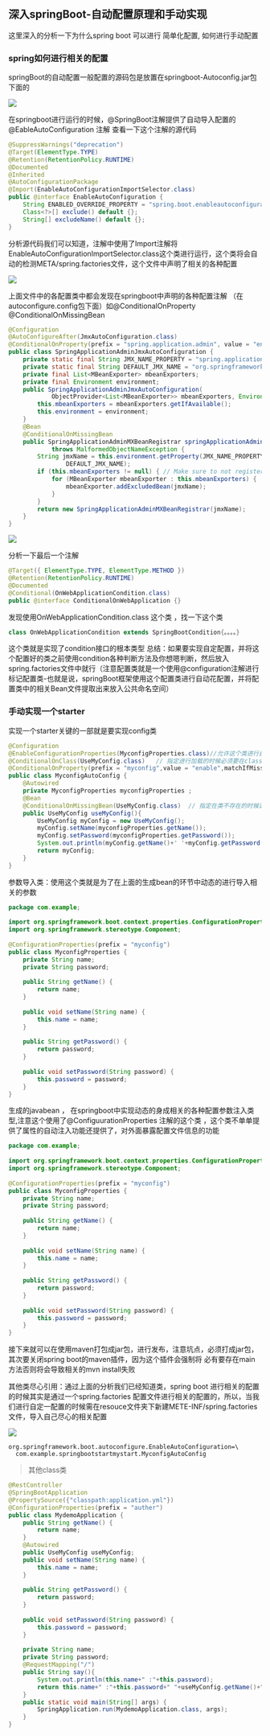 ## 深入springBoot-自动配置原理和手动实现

这里深入的分析一下为什么spring boot 可以进行 简单化配置, 如何进行手动配置

### spring如何进行相关的配置

springBoot的自动配置一般配置的源码包是放置在springboot-Autoconfig.jar包下面的

![](blogimg/springboot/1.png)

在springboot进行运行的时候，@SpringBoot注解提供了自动导入配置的@EableAutoConfiguration 注解  查看一下这个注解的源代码

```java
@SuppressWarnings("deprecation")
@Target(ElementType.TYPE)
@Retention(RetentionPolicy.RUNTIME)
@Documented
@Inherited
@AutoConfigurationPackage
@Import(EnableAutoConfigurationImportSelector.class)
public @interface EnableAutoConfiguration {
    String ENABLED_OVERRIDE_PROPERTY = "spring.boot.enableautoconfiguration";
    Class<?>[] exclude() default {};
    String[] excludeName() default {};
}
```

分析源代码我们可以知道，注解中使用了Import注解将EnableAutoConfigurationImportSelector.class这个类进行运行，这个类将会自动的检测META/spring.factories文件，这个文件中声明了相关的各种配置

![](blogimg/springboot/2.png)

上面文件中的各配置类中都会发现在springboot中声明的各种配置注解 （在autoconfigure.config包下面）如@ConditionalOnProperty  @ConditionalOnMissingBean

```java
@Configuration
@AutoConfigureAfter(JmxAutoConfiguration.class)
@ConditionalOnProperty(prefix = "spring.application.admin", value = "enabled", havingValue = "true", matchIfMissing = false)
public class SpringApplicationAdminJmxAutoConfiguration {
    private static final String JMX_NAME_PROPERTY = "spring.application.admin.jmx-name";
    private static final String DEFAULT_JMX_NAME = "org.springframework.boot:type=Admin,name=SpringApplication";
    private final List<MBeanExporter> mbeanExporters;
    private final Environment environment;
    public SpringApplicationAdminJmxAutoConfiguration(
            ObjectProvider<List<MBeanExporter>> mbeanExporters, Environment environment) {
        this.mbeanExporters = mbeanExporters.getIfAvailable();
        this.environment = environment;
    }
    @Bean
    @ConditionalOnMissingBean
    public SpringApplicationAdminMXBeanRegistrar springApplicationAdminRegistrar()
            throws MalformedObjectNameException {
        String jmxName = this.environment.getProperty(JMX_NAME_PROPERTY,
                DEFAULT_JMX_NAME);
        if (this.mbeanExporters != null) { // Make sure to not register that MBean twice
            for (MBeanExporter mbeanExporter : this.mbeanExporters) {
                mbeanExporter.addExcludedBean(jmxName);
            }
        }
        return new SpringApplicationAdminMXBeanRegistrar(jmxName);
    }
}
```

![](blogimg/springboot/3.png)

分析一下最后一个注解

```java
@Target({ ElementType.TYPE, ElementType.METHOD })
@Retention(RetentionPolicy.RUNTIME)
@Documented
@Conditional(OnWebApplicationCondition.class)
public @interface ConditionalOnWebApplication {}
```

发现使用OnWebApplicationCondition.class 这个类  ，找一下这个类

```java
class OnWebApplicationCondition extends SpringBootCondition{。。。。}
```

这个类就是实现了condition接口的根本类型  总结：如果要实现自定配置，并将这个配置好的类之前使用condition各种判断方法及你想嗯判断，然后放入spring.factories文件中就行（注意配置类就是一个使用@configuration注解进行标记配置类-也就是说，springBoot框架使用这个配置类进行自动花配置，并将配置类中的相关Bean文件提取出来放入公共命名空间）

### 手动实现一个starter

实现一个starter关键的一部就是要实现config类

```java
@Configuration
@EnableConfigurationProperties(MyconfigProperties.class)//允许这个类进行自动转配并且导入配置文件属性
@ConditionalOnClass(UseMyConfig.class)   // 指定进行加载的时候必须要在classpath中有UseMyconfig类
@ConditionalOnProperty(prefix = "myconfig",value = "enable",matchIfMissing = true)  //指定在加载的时候，配置文件必有要有myconfig这个配置参数
public class MyconfigAutoConfig {
    @Autowired
    private MyconfigProperties myconfigProperties ;
    @Bean
    @ConditionalOnMissingBean(UseMyConfig.class)  // 指定在类不存在的时候进行生成这个类
    public UseMyConfig useMyConfig(){
        UseMyConfig myConfig = new UseMyConfig();
        myConfig.setName(myconfigProperties.getName());
        myConfig.setPassword(myconfigProperties.getPassword());
        System.out.println(myConfig.getName()+' '+myConfig.getPassword());
        return myConfig;
    }
}
```

参数导入类：使用这个类就是为了在上面的生成bean的环节中动态的进行导入相关的参数

```java
package com.example;
 
import org.springframework.boot.context.properties.ConfigurationProperties;
import org.springframework.stereotype.Component;
 
@ConfigurationProperties(prefix = "myconfig")
public class MyconfigProperties {
    private String name;
    private String password;
 
    public String getName() {
        return name;
    }
 
    public void setName(String name) {
        this.name = name;
    }
 
    public String getPassword() {
        return password;
    }
 
    public void setPassword(String password) {
        this.password = password;
    }
}
```

生成的javabean ， 在springboot中实现动态的身成相关的各种配置参数注入类型,注意这个使用了@ConfiguurationProperties 注解的这个类 ，这个类不单单提供了属性的自动注入功能还提供了，对外面暴露配置文件信息的功能

```java
package com.example;
 
import org.springframework.boot.context.properties.ConfigurationProperties;
import org.springframework.stereotype.Component;
 
@ConfigurationProperties(prefix = "myconfig")
public class MyconfigProperties {
    private String name;
    private String password;
 
    public String getName() {
        return name;
    }
 
    public void setName(String name) {
        this.name = name;
    }
 
    public String getPassword() {
        return password;
    }
 
    public void setPassword(String password) {
        this.password = password;
    }
}
```

接下来就可以在使用maven打包成jar包，进行发布，注意坑点，必须打成jar包，其次要关闭spring boot的maven插件，因为这个插件会强制将 必有要存在main方法否则将会导致相关的mvn install失败

其他类尽心引用：通过上面的分析我们已经知道类，spring boot 进行相关的配置的时候其实是通过一个spring.factories 配置文件进行相关的配置的，所以，当我们进行自定一配置的时候需在resouce文件夹下新建METE-INF/spring.factories 文件，导入自己尽心的相关配置

![](blogimg/springboot/4.png)

```properties
org.springframework.boot.autoconfigure.EnableAutoConfiguration=\
  com.example.springbootstartmystart.MyconfigAutoConfig
```

> 其他class类

```java
@RestController
@SpringBootApplication
@PropertySource({"classpath:application.yml"})
@ConfigurationProperties(prefix = "auther")
public class MydemoApplication {
	public String getName() {
		return name;
	}
	@Autowired
	public UseMyConfig useMyConfig;
	public void setName(String name) {
		this.name = name;
	}
 
	public String getPassword() {
		return password;
	}
 
	public void setPassword(String password) {
		this.password = password;
	}
 
	private String name;
	private String password;
	@RequestMapping("/")
	public String say(){
		System.out.println(this.name+" :"+this.password);
		return this.name+" :"+this.password+" "+useMyConfig.getName()+" "+useMyConfig.getPassword();
	}
	public static void main(String[] args) {
		SpringApplication.run(MydemoApplication.class, args);
	}
}
```

